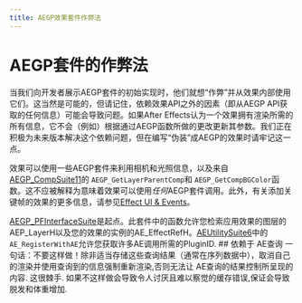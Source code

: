 ```yaml
---
title: AEGP效果套件作弊法
---
```

# AEGP套件的作弊法

当我们向开发者展示AEGP套件的初始实现时，他们就想“作弊”并从效果内部使用它们。这当然是可能的，但请记住，依赖效果API之外的因素（即从AEGP API获取的任何信息）可能会导致问题。如果After Effects认为一个效果拥有渲染所需的所有信息，它不会（例如）根据通过AEGP函数所做的更改更新其参数。我们正在积极为未来版本解决这个依赖问题，但在编写“伪装”成AEGP的效果时请牢记这一点。

效果可以使用一些AEGP套件来利用相机和光照信息，以及来自[AEGP_CompSuite11](../aegp-suites#aegp_compsuite11)的 `AEGP_GetLayerParentComp`和 `AEGP_GetCompBGColor`函数。这不应被解释为意味着效果可以使用*任何*AEGP套件调用。此外，有关添加关键帧的效果的更多信息，请参见[Effect UI &amp; Events](../../effect-ui-events/effect-ui-events)。

[AEGP_PFInterfaceSuite](../aegp-suites#aegp_pfinterfacesuite1)是起点。此套件中的函数允许您检索应用效果的图层的AEP_LayerH以及您的效果的实例的AE_EffectRefH。[AEUtilitySuite6](../ae-suites#aeutilitysuite6)中的 `AE_RegisterWithAE`允许您获取许多AE调用所需的PluginID.   ## 依赖于 AE查询  一句话：不要这样做！除非适当存储这些查询结果（通常在序列数据中），取消自己的渲染并使用查询到的信息强制重新渲染,否则无法让 AE查询的结果控制所呈现的内容.   这很棘手.   如果不这样做会导致令人讨厌且难以察觉的缓存错误,保证会导致脱发和体重增加.
